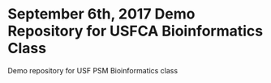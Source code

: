 # September 6th, 2017 Demo Repository for USFCA Bioinformatics Class
Demo repository for USF PSM Bioinformatics class
